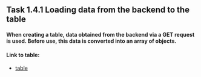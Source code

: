 ## Task 1.4.1 Loading data from the backend to the table
#### When creating a table, data obtained from the backend via a GET request is used. Before use, this data is converted into an array of objects.

#### Link to table: 
- [table](https://kravchenkomaks.github.io/m-web-frontend-basics/level1-4-backend/level_1-4_task-1_array/)